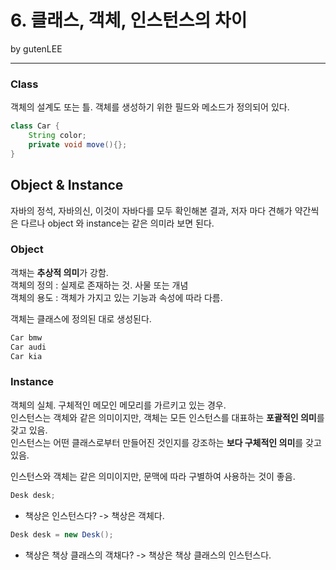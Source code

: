 # 6. 클래스, 객체, 인스턴스의 차이
by gutenLEE

---

### Class
객체의 설계도 또는 틀. 객체를 생성하기 위한 필드와 메소드가 정의되어 있다.
```java
class Car {
    String color;
    private void move(){};
}
```

## Object & Instance
자바의 정석, 자바의신, 이것이 자바다를 모두 확인해본 결과, 저자 마다 견해가 약간씩은 다르나
object 와 instance는 같은 의미라 보면 된다.

### Object
객채는 **추상적 의미**가 강함.  
객체의 정의 : 실제로 존재하는 것. 사물 또는 개념  
객체의 용도 : 객체가 가지고 있는 기능과 속성에 따라 다름.

객체는 클래스에 정의된 대로 생성된다.
```java
Car bmw
Car audi
Car kia
```
### Instance
객체의 실체. 구체적인 메모인 메모리를 가르키고 있는 경우.  
인스턴스는 객체와 같은 의미이지만, 객체는 모든 인스턴스를 대표하는 **포괄적인 의미**를 갖고 있음.   
인스턴스는 어떤 클래스로부터 만들어진 것인지를 강조하는 **보다 구체적인 의미**를 갖고 있음.


인스턴스와 객체는 같은 의미이지만, 문맥에 따라 구별하여 사용하는 것이 좋음.
```java
Desk desk;
```
- 책상은 인스턴스다? -> 책상은 객체다.

```java
Desk desk = new Desk();
```
- 책상은 책상 클래스의 객채다? -> 책상은 책상 클래스의 인스턴스다. 
